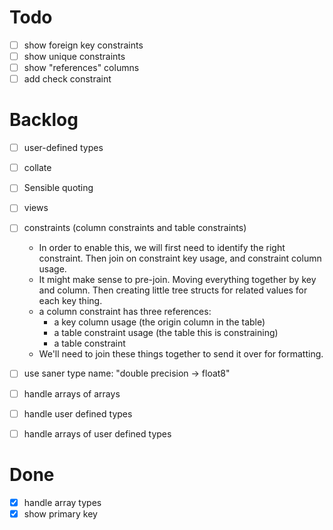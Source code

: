 # Todo
- [ ] show foreign key constraints
- [ ] show unique constraints
- [ ] show "references" columns
- [ ] add check constraint

# Backlog
- [ ] user-defined types
- [ ] collate
- [ ] Sensible quoting
- [ ] views
- [ ] constraints (column constraints and table constraints)
  - In order to enable this, we will first need to identify the right
    constraint. Then join on constraint key usage, and constraint column
    usage.
  - It might make sense to pre-join. Moving everything together by 
    key and column. Then creating little tree structs for related values
    for each key thing. 
  - a column constraint has three references: 
    - a key column usage (the origin column in the table)
    - a table constraint usage (the table this is constraining)
    - a table constraint
  - We'll need to join these things together to send it over for formatting.

- [ ] use saner type name: "double precision -> float8"
- [ ] handle arrays of arrays
- [ ] handle user defined types
- [ ] handle arrays of user defined types

# Done
- [x] handle array types
- [x] show primary key
